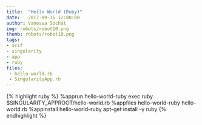 ```yaml
---
title:  "Hello World (Ruby)"
date:   2017-09-15 12:00:00
author: Vanessa Sochat
img: robots/robot10.png
thumb: robots/robot10.png
tags: 
- scif
- singularity
- app
- ruby
files:
 - hello-world.rb
 - SingularityApp.rb
---
```


{% highlight ruby %}
%apprun hello-world-ruby
    exec ruby $SINGULARITY_APPROOT/hello-world.rb
%appfiles hello-world-ruby
    hello-world.rb
%appinstall hello-world-ruby
    apt-get install -y ruby
{% endhighlight %}
